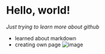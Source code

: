 # Hello, world!
*Just trying to learn more about github*
- learned about markdown
- creating own page
![image](https://th.bing.com/th/id/R.1b5d93fcc52e20a5b0ed79250c8ab387?rik=nx5Fpgea9g6RMQ&riu=http%3a%2f%2fthewowstyle.com%2fwp-content%2fuploads%2f2015%2f02%2fnow-i-am-free.jpg&ehk=SsbAH1k3s%2fsYdA90AzEWYXxbMQPtzPRG6B%2b0NB8JduA%3d&risl=1&pid=ImgRaw&r=0)
